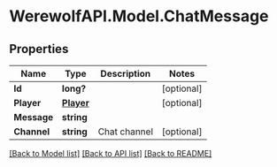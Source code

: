 # WerewolfAPI.Model.ChatMessage
## Properties

Name | Type | Description | Notes
------------ | ------------- | ------------- | -------------
**Id** | **long?** |  | [optional] 
**Player** | [**Player**](Player.md) |  | [optional] 
**Message** | **string** |  | 
**Channel** | **string** | Chat channel | [optional] 

[[Back to Model list]](../README.md#documentation-for-models) [[Back to API list]](../README.md#documentation-for-api-endpoints) [[Back to README]](../README.md)

